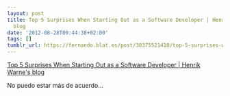 ```yaml
---
layout: post
title: Top 5 Surprises When Starting Out as a Software Developer | Henrik Warne's
  blog
date: '2012-08-28T09:44:38+02:00'
tags: []
tumblr_url: https://fernando.blat.es/post/30375521410/top-5-surprises-when-starting-out-as-a-software
---
```

[Top 5 Surprises When Starting Out as a Software Developer | Henrik Warne's blog](http://henrikwarne.com/2012/08/22/top-5-surprises-when-starting-out-as-a-software-developer/)  

No puedo estar más de acuerdo…
